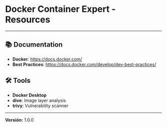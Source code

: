 # Docker Container Expert - Resources

---

## 📚 Documentation
- **Docker**: https://docs.docker.com/
- **Best Practices**: https://docs.docker.com/develop/dev-best-practices/

## 🛠️ Tools
- **Docker Desktop**
- **dive**: Image layer analysis
- **trivy**: Vulnerability scanner

---

**Versión:** 1.0.0
